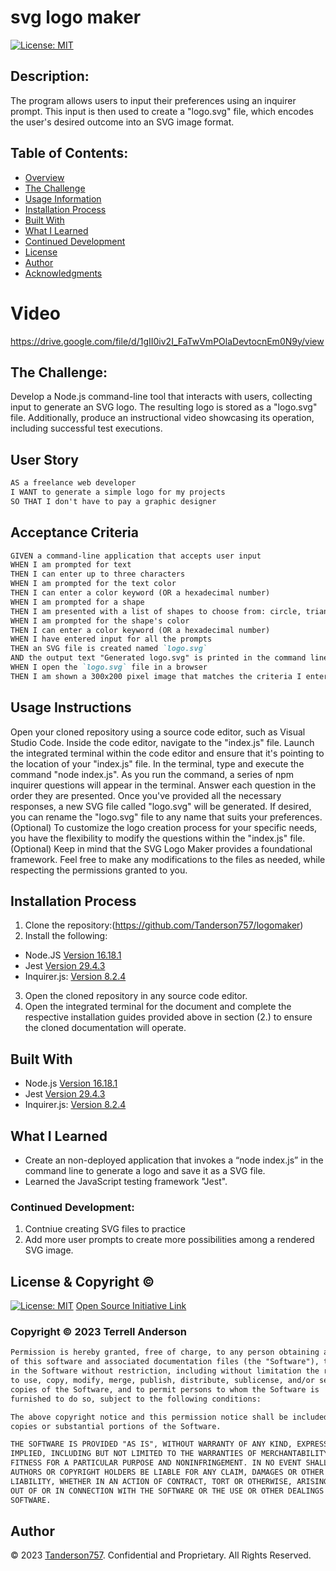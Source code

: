 #  svg logo maker
[![License: MIT](https://img.shields.io/badge/License-MIT-yellow.svg)](https://opensource.org/licenses/MIT)
  
## Description:
The program allows users to input their preferences using an inquirer prompt. This input is then used to create a "logo.svg" file, which encodes the user's desired outcome into an SVG image format.

## Table of Contents:
- [Overview](#Overview)
- [The Challenge](#The-Challenge)
- [Usage Information](#Usage-Information)
- [Installation Process](#Installation-Process)
- [Built With](#Built-With)
- [What I Learned](#What-I-Learned)
- [Continued Development](#Continued-Development)
- [License](#License)
- [Author](#Author)
- [Acknowledgments](#Acknowledgments)

# Video
https://drive.google.com/file/d/1gII0iv2I_FaTwVmPOlaDevtocnEm0N9y/view

## The Challenge:
Develop a Node.js command-line tool that interacts with users, collecting input to generate an SVG logo. The resulting logo is stored as a "logo.svg" file. Additionally, produce an instructional video showcasing its operation, including successful test executions.


## User Story
```md
AS a freelance web developer
I WANT to generate a simple logo for my projects
SO THAT I don't have to pay a graphic designer
```

## Acceptance Criteria
```md
GIVEN a command-line application that accepts user input
WHEN I am prompted for text
THEN I can enter up to three characters
WHEN I am prompted for the text color
THEN I can enter a color keyword (OR a hexadecimal number)
WHEN I am prompted for a shape
THEN I am presented with a list of shapes to choose from: circle, triangle, and square
WHEN I am prompted for the shape's color
THEN I can enter a color keyword (OR a hexadecimal number)
WHEN I have entered input for all the prompts
THEN an SVG file is created named `logo.svg`
AND the output text "Generated logo.svg" is printed in the command line
WHEN I open the `logo.svg` file in a browser
THEN I am shown a 300x200 pixel image that matches the criteria I entered
```

## Usage Instructions
Open your cloned repository using a source code editor, such as Visual Studio Code.
Inside the code editor, navigate to the "index.js" file.
Launch the integrated terminal within the code editor and ensure that it's pointing to the location of your "index.js" file.
In the terminal, type and execute the command "node index.js".
As you run the command, a series of npm inquirer questions will appear in the terminal. Answer each question in the order they are presented.
Once you've provided all the necessary responses, a new SVG file called "logo.svg" will be generated.
If desired, you can rename the "logo.svg" file to any name that suits your preferences.
(Optional) To customize the logo creation process for your specific needs, you have the flexibility to modify the questions within the "index.js" file.
(Optional) Keep in mind that the SVG Logo Maker provides a foundational framework. Feel free to make any modifications to the files as needed, while respecting the permissions granted to you.







## Installation Process
1. Clone the repository:(https://github.com/Tanderson757/logomaker)
2. Install the following: 
- Node.JS [Version 16.18.1](https://nodejs.org/en/blog/release/v16.18.1/)
- Jest [Version 29.4.3](https://www.npmjs.com/package/jest)
- Inquirer.js: [Version 8.2.4](https://www.npmjs.com/package/inquirer/v/8.2.4)
3. Open the cloned repository in any source code editor.
4. Open the integrated terminal for the document and complete the respective installation guides provided above in section (2.) to ensure the cloned documentation will operate.

## Built With
- Node.js [Version 16.18.1](https://nodejs.org/en/blog/release/v16.18.1/)
- Jest [Version 29.4.3](https://www.npmjs.com/package/jest)
- Inquirer.js: [Version 8.2.4](https://www.npmjs.com/package/inquirer/v/8.2.4)

## What I Learned
- Create an non-deployed application that invokes a “node index.js” in the command line to generate a logo and save it as a SVG file.
- Learned the JavaScript testing framework "Jest".
### Continued Development:
1. Contniue creating SVG files to practice
2. Add more user prompts to create more possibilities among a rendered SVG image.
## License & Copyright ©
  
[![License: MIT](https://img.shields.io/badge/License-MIT-yellow.svg)](https://opensource.org/licenses/MIT) [Open Source Initiative Link](https://opensource.org/licenses/MIT)

### Copyright © 2023 Terrell Anderson
```md
Permission is hereby granted, free of charge, to any person obtaining a copy
of this software and associated documentation files (the "Software"), to deal
in the Software without restriction, including without limitation the rights
to use, copy, modify, merge, publish, distribute, sublicense, and/or sell
copies of the Software, and to permit persons to whom the Software is
furnished to do so, subject to the following conditions:

The above copyright notice and this permission notice shall be included in all
copies or substantial portions of the Software.

THE SOFTWARE IS PROVIDED "AS IS", WITHOUT WARRANTY OF ANY KIND, EXPRESS OR
IMPLIED, INCLUDING BUT NOT LIMITED TO THE WARRANTIES OF MERCHANTABILITY,
FITNESS FOR A PARTICULAR PURPOSE AND NONINFRINGEMENT. IN NO EVENT SHALL THE
AUTHORS OR COPYRIGHT HOLDERS BE LIABLE FOR ANY CLAIM, DAMAGES OR OTHER
LIABILITY, WHETHER IN AN ACTION OF CONTRACT, TORT OR OTHERWISE, ARISING FROM,
OUT OF OR IN CONNECTION WITH THE SOFTWARE OR THE USE OR OTHER DEALINGS IN THE
SOFTWARE.
```

  
## Author

© 2023 [Tanderson757](https://github.com/tanderson57). Confidential and Proprietary. All Rights Reserved.
